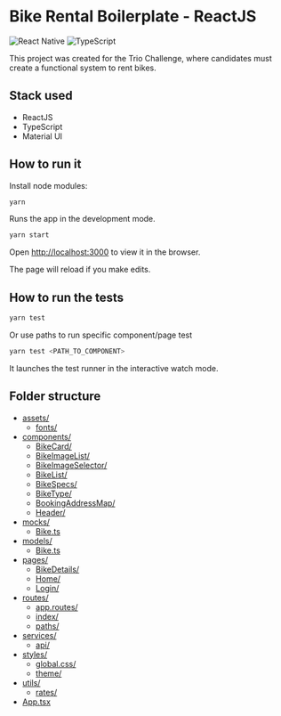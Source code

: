 # Bike Rental Boilerplate - ReactJS

![React Native](https://img.shields.io/badge/react-18.2.0-green?style=flat-square) ![TypeScript](https://img.shields.io/badge/-TypeScript-blue?style=flat-square)

This project was created for the Trio Challenge, where candidates must create a functional system to rent bikes.

## Stack used

- ReactJS
- TypeScript
- Material UI

## How to run it

Install node modules:

```sh
yarn
```

Runs the app in the development mode.

```sh
yarn start
```

Open [http://localhost:3000](http://localhost:3000) to view it in the browser.

The page will reload if you make edits.

## How to run the tests

```sh
yarn test
```

Or use paths to run specific component/page test

```sh
yarn test <PATH_TO_COMPONENT>
```

It launches the test runner in the interactive watch mode.

## Folder structure

- [assets/](./src/assets)
  - [fonts/](./src/assets/fonts)
- [components/](./src/components)
  - [BikeCard/](./src/components/BikeCard)
  - [BikeImageList/](./src/components/BikeImageList)
  - [BikeImageSelector/](./src/components/BikeImageSelector)
  - [BikeList/](./src/components/BikeList)
  - [BikeSpecs/](./src/components/BikeSpecs)
  - [BikeType/](./src/components/BikeType)
  - [BookingAddressMap/](./src/components/BookingAddressMap)
  - [Header/](./src/components/Header)
- [mocks/](./src/mocks)
  - [Bike.ts](./src/mocks/Bike.ts)
- [models/](./src/models)
  - [Bike.ts](./src/models/Bike.ts)
- [pages/](./src/pages)
  - [BikeDetails/](./src/pages/BikeDetails)
  - [Home/](./src/pages/Home)
  - [Login/](./src/pages/Login)
- [routes/](./src/routes)
  - [app.routes/](./src/pages/app.routes.tsx)
  - [index/](./src/pages/index.tsx)
  - [paths/](./src/pages/paths.ts)
- [services/](./src/services)
  - [api/](./src/pages/api.ts)
- [styles/](./src/styles)
  - [global.css/](./src/pages/global.css)
  - [theme/](./src/pages/theme.ts)
- [utils/](./src/utils)
  - [rates/](./src/pages/rates.ts)
- [App.tsx](./src/App.tsx)
